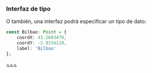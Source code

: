 ### Interfaz de tipo

O también, una interfaz podrá especificar un tipo de dato:

```ts
const Bilbao: Point = {
    coordX: 43.2603479,
    coordY: -2.9334110,
    label: 'Bilbao'
};
```

🔝🔝🔝